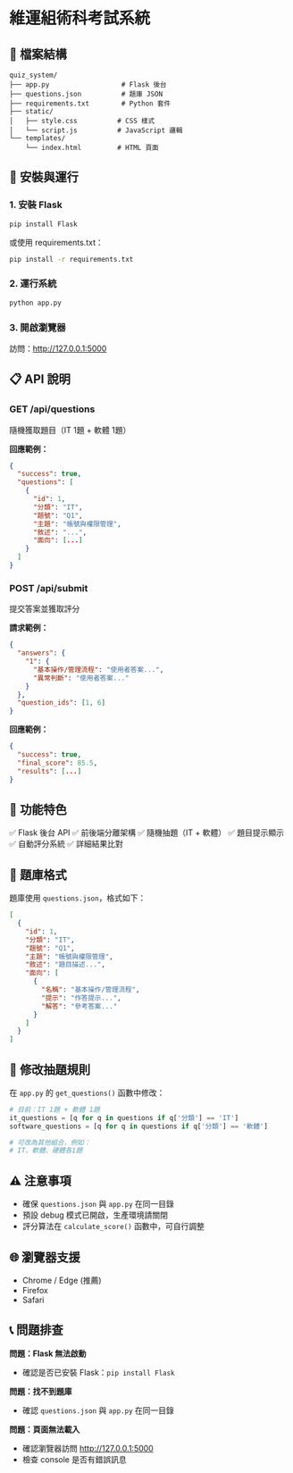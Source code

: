 # 維運組術科考試系統

## 📁 檔案結構

```
quiz_system/
├── app.py                  # Flask 後台
├── questions.json          # 題庫 JSON
├── requirements.txt        # Python 套件
├── static/
│   ├── style.css          # CSS 樣式
│   └── script.js          # JavaScript 邏輯
└── templates/
    └── index.html         # HTML 頁面
```

## 🚀 安裝與運行

### 1. 安裝 Flask

```bash
pip install Flask
```

或使用 requirements.txt：

```bash
pip install -r requirements.txt
```

### 2. 運行系統

```bash
python app.py
```

### 3. 開啟瀏覽器

訪問：http://127.0.0.1:5000

## 📋 API 說明

### GET /api/questions
隨機獲取題目（IT 1題 + 軟體 1題）

**回應範例：**
```json
{
  "success": true,
  "questions": [
    {
      "id": 1,
      "分類": "IT",
      "題號": "Q1",
      "主題": "帳號與權限管理",
      "敘述": "...",
      "面向": [...]
    }
  ]
}
```

### POST /api/submit
提交答案並獲取評分

**請求範例：**
```json
{
  "answers": {
    "1": {
      "基本操作/管理流程": "使用者答案...",
      "異常判斷": "使用者答案..."
    }
  },
  "question_ids": [1, 6]
}
```

**回應範例：**
```json
{
  "success": true,
  "final_score": 85.5,
  "results": [...]
}
```

## 🎯 功能特色

✅ Flask 後台 API
✅ 前後端分離架構
✅ 隨機抽題（IT + 軟體）
✅ 題目提示顯示
✅ 自動評分系統
✅ 詳細結果比對

## 📝 題庫格式

題庫使用 `questions.json`，格式如下：

```json
[
  {
    "id": 1,
    "分類": "IT",
    "題號": "Q1",
    "主題": "帳號與權限管理",
    "敘述": "題目描述...",
    "面向": [
      {
        "名稱": "基本操作/管理流程",
        "提示": "作答提示...",
        "解答": "參考答案..."
      }
    ]
  }
]
```

## 🔧 修改抽題規則

在 `app.py` 的 `get_questions()` 函數中修改：

```python
# 目前：IT 1題 + 軟體 1題
it_questions = [q for q in questions if q['分類'] == 'IT']
software_questions = [q for q in questions if q['分類'] == '軟體']

# 可改為其他組合，例如：
# IT、軟體、硬體各1題
```

## ⚠️ 注意事項

- 確保 `questions.json` 與 `app.py` 在同一目錄
- 預設 debug 模式已開啟，生產環境請關閉
- 評分算法在 `calculate_score()` 函數中，可自行調整

## 🌐 瀏覽器支援

- Chrome / Edge (推薦)
- Firefox
- Safari

## 📞 問題排查

**問題：Flask 無法啟動**
- 確認是否已安裝 Flask：`pip install Flask`

**問題：找不到題庫**
- 確認 `questions.json` 與 `app.py` 在同一目錄

**問題：頁面無法載入**
- 確認瀏覽器訪問 http://127.0.0.1:5000
- 檢查 console 是否有錯誤訊息
